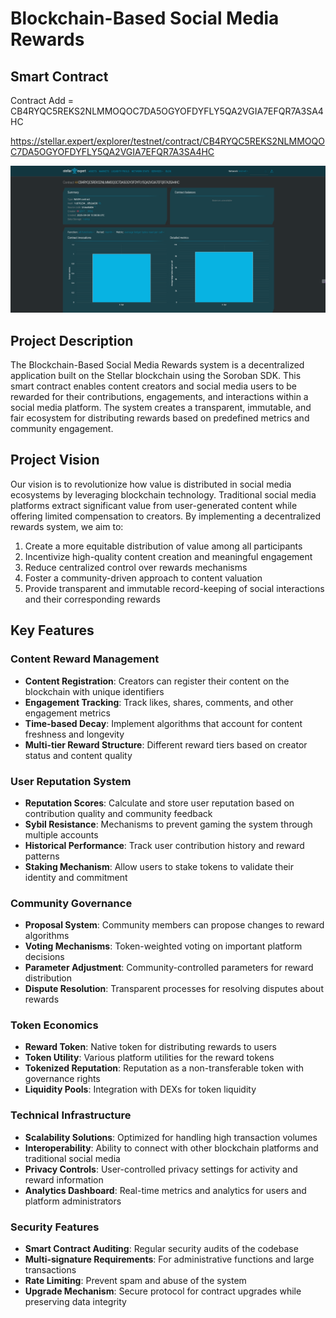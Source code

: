 # Blockchain-Based Social Media Rewards


## Smart Contract

Contract Add = CB4RYQC5REKS2NLMMOQOC7DA5OGYOFDYFLY5QA2VGIA7EFQR7A3SA4HC

https://stellar.expert/explorer/testnet/contract/CB4RYQC5REKS2NLMMOQOC7DA5OGYOFDYFLY5QA2VGIA7EFQR7A3SA4HC

![alt text](image.png)

## Project Description

The Blockchain-Based Social Media Rewards system is a decentralized application built on the Stellar blockchain using the Soroban SDK. This smart contract enables content creators and social media users to be rewarded for their contributions, engagements, and interactions within a social media platform. The system creates a transparent, immutable, and fair ecosystem for distributing rewards based on predefined metrics and community engagement.

## Project Vision

Our vision is to revolutionize how value is distributed in social media ecosystems by leveraging blockchain technology. Traditional social media platforms extract significant value from user-generated content while offering limited compensation to creators. By implementing a decentralized rewards system, we aim to:

1. Create a more equitable distribution of value among all participants
2. Incentivize high-quality content creation and meaningful engagement
3. Reduce centralized control over rewards mechanisms
4. Foster a community-driven approach to content valuation
5. Provide transparent and immutable record-keeping of social interactions and their corresponding rewards

## Key Features

### Content Reward Management
- **Content Registration**: Creators can register their content on the blockchain with unique identifiers
- **Engagement Tracking**: Track likes, shares, comments, and other engagement metrics
- **Time-based Decay**: Implement algorithms that account for content freshness and longevity
- **Multi-tier Reward Structure**: Different reward tiers based on creator status and content quality

### User Reputation System
- **Reputation Scores**: Calculate and store user reputation based on contribution quality and community feedback
- **Sybil Resistance**: Mechanisms to prevent gaming the system through multiple accounts
- **Historical Performance**: Track user contribution history and reward patterns
- **Staking Mechanism**: Allow users to stake tokens to validate their identity and commitment

### Community Governance
- **Proposal System**: Community members can propose changes to reward algorithms
- **Voting Mechanisms**: Token-weighted voting on important platform decisions
- **Parameter Adjustment**: Community-controlled parameters for reward distribution
- **Dispute Resolution**: Transparent processes for resolving disputes about rewards

### Token Economics
- **Reward Token**: Native token for distributing rewards to users
- **Token Utility**: Various platform utilities for the reward tokens
- **Tokenized Reputation**: Reputation as a non-transferable token with governance rights
- **Liquidity Pools**: Integration with DEXs for token liquidity

### Technical Infrastructure
- **Scalability Solutions**: Optimized for handling high transaction volumes
- **Interoperability**: Ability to connect with other blockchain platforms and traditional social media
- **Privacy Controls**: User-controlled privacy settings for activity and reward information
- **Analytics Dashboard**: Real-time metrics and analytics for users and platform administrators

### Security Features
- **Smart Contract Auditing**: Regular security audits of the codebase
- **Multi-signature Requirements**: For administrative functions and large transactions
- **Rate Limiting**: Prevent spam and abuse of the system
- **Upgrade Mechanism**: Secure protocol for contract upgrades while preserving data integrity
